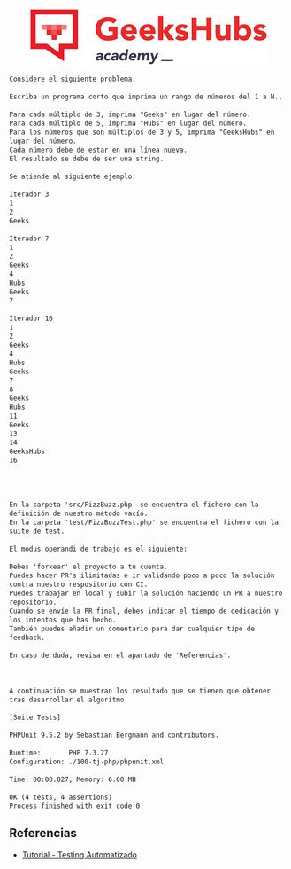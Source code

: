 ﻿﻿
<p align="center">
    <img src="https://github.com/GeeksHubsAcademy/2020-geekshubs-media/blob/master/image/logo.png" >	
</p>

    Considere el siguiente problema:

    Escriba un programa corto que imprima un rango de números del 1 a N.,

    Para cada múltiplo de 3, imprima "Geeks" en lugar del número.
    Para cada múltiplo de 5, imprima "Hubs" en lugar del número.
    Para los números que son múltiplos de 3 y 5, imprima "GeeksHubs" en lugar del número.
    Cada número debe de estar en una línea nueva.
    El resultado se debe de ser una string.
    
    Se atiende al siguiente ejemplo:

    Iterador 3
    1
    2
    Geeks

    Iterador 7
    1
    2
    Geeks
    4
    Hubs
    Geeks
    7

    Iterador 16
    1
    2
    Geeks
    4
    Hubs
    Geeks
    7
    8
    Geeks
    Hubs
    11
    Geeks
    13
    14
    GeeksHubs
    16
    



    En la carpeta 'src/FizzBuzz.php' se encuentra el fichero con la definición de nuestro método vacío.
    En la carpeta 'test/FizzBuzzTest.php' se encuentra el fichero con la suite de test.

    El modus operandi de trabajo es el siguiente:
    
    Debes 'forkear' el proyecto a tu cuenta.
    Puedes hacer PR's ilimitadas e ir validando poco a poco la solución contra nuestro respositorio con CI.
    Puedes trabajar en local y subir la solución haciendo un PR a nuestro repositorio.
    Cuando se envíe la PR final, debes indicar el tiempo de dedicación y los intentos que has hecho.
    También puedes añadir un comentario para dar cualquier tipo de feedback.
    
    En caso de duda, revisa en el apartado de 'Referencias'.
    
    
    
    A continuación se muestran los resultado que se tienen que obtener tras desarrollar el algoritmo.
    
    [Suite Tests]

    PHPUnit 9.5.2 by Sebastian Bergmann and contributors.

    Runtime:       PHP 7.3.27
    Configuration: ./100-tj-php/phpunit.xml

    Time: 00:00.027, Memory: 6.00 MB

    OK (4 tests, 4 assertions)
    Process finished with exit code 0



## Referencias

* [Tutorial - Testing Automatizado](https://github.com/GeeksHubsAcademy/2020-js-vanilla-testing-FFFF/blob/master/README.md)
